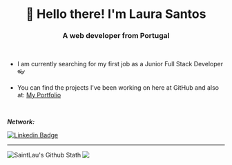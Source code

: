 
<h1 align="center"> 🙌 Hello there! I'm Laura Santos</h1>
<h3 align="center">A web developer from Portugal</h3>
<br>

- I am currently searching for my first job as a Junior Full Stack Developer 👓

- You can find the projects I've been working on here at GitHub and also at: [My Portfolio](https://lauraportfolio.netlify.app/)


<br>


<i>**Network:**</i><br>

[![Linkedin Badge](https://img.shields.io/badge/-LinkedIn-blue?style=flat-square&logo=Linkedin&logoColor=white&link=https://www.linkedin.com/in/laura-santos16/)](https://www.linkedin.com/in/laura-santos16/)


---

<img align="left" alt="SaintLau's Github Stath" src="https://github-readme-stats.vercel.app/api?username=SaintLau&show_icons=true&hide_border=true&theme=tokyonight" />


<a href="https://github.com/SaintLau/github-readme-stats">
  <img align="center" src="https://github-readme-stats.vercel.app/api/top-langs/?username=SaintLau&layout=compact&theme=tokyonight" />
</a>


